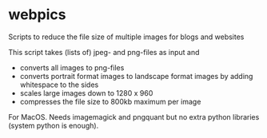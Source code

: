 # webpics
Scripts to reduce the file size of multiple images for blogs and websites

This script takes (lists of) jpeg- and png-files as input and
- converts all images to png-files
- converts portrait format images to landscape format images by adding whitespace to the sides
- scales large images down to 1280 x 960
- compresses the file size to 800kb maximum per image

For MacOS. Needs imagemagick and pngquant but no extra python libraries (system python is enough).
